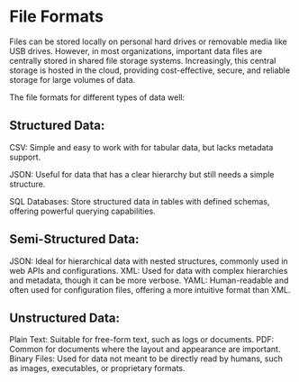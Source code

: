 # File Formats
Files can be stored locally on personal hard drives or removable media like USB drives. However, in most organizations, important data files are centrally stored in shared file storage systems. Increasingly, this central storage is hosted in the cloud, providing cost-effective, secure, and reliable storage for large volumes of data.

The file formats for different types of data well:

## Structured Data:
CSV: Simple and easy to work with for tabular data, but lacks metadata support.

JSON: Useful for data that has a clear hierarchy but still needs a simple structure.

SQL Databases: Store structured data in tables with defined schemas, offering powerful querying capabilities.

## Semi-Structured Data:

JSON: Ideal for hierarchical data with nested structures, commonly used in web APIs and configurations.
XML: Used for data with complex hierarchies and metadata, though it can be more verbose.
YAML: Human-readable and often used for configuration files, offering a more intuitive format than XML.

## Unstructured Data:
Plain Text: Suitable for free-form text, such as logs or documents.
PDF: Common for documents where the layout and appearance are important.
Binary Files: Used for data not meant to be directly read by humans, such as images, executables, or proprietary formats.
